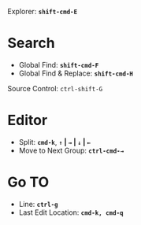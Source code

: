 Explorer:  **`shift-cmd-E`**

# Search
* Global Find:  **`shift-cmd-F`**
* Global Find & Replace:  **`shift-cmd-H`**

Source Control:  `ctrl-shift-G`

# Editor
* Split:  **`cmd-k`**, **`↑` | `→` | `↓` | `←`**
* Move to Next Group:  **`ctrl-cmd-→`**

# Go TO
* Line:  **`ctrl-g`**
* Last Edit Location:  **`cmd-k, cmd-q`**
